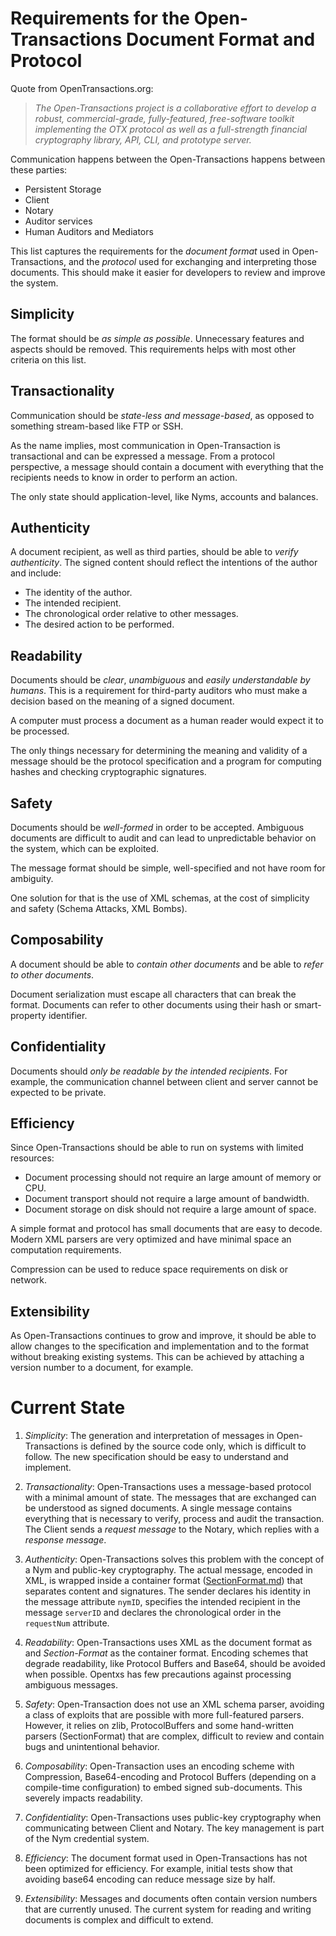 # Requirements for the Open-Transactions Document Format and Protocol

Quote from OpenTransactions.org:

> *The Open-Transactions project is a collaborative effort to develop a robust,
commercial-grade, fully-featured, free-software toolkit implementing the OTX
protocol as well as a full-strength financial cryptography library, API, CLI,
and prototype server.*

Communication happens between the Open-Transactions happens between these
parties:

* Persistent Storage
* Client
* Notary
* Auditor services
* Human Auditors and Mediators

This list captures the requirements for the *document format* used in
Open-Transactions, and the *protocol* used for exchanging and interpreting those
documents. This should make it easier for developers to review and improve the
system.


## Simplicity

The format should be *as simple as possible*. Unnecessary features and aspects
should be removed. This requirements helps with most other criteria on this
list.


## Transactionality

Communication should be *state-less and message-based*, as opposed to something
stream-based like FTP or SSH.

As the name implies, most communication in Open-Transaction is transactional
and can be expressed a message. From a protocol perspective, a message should
contain a document with everything that the recipients needs to know in
order to perform an action.

The only state should application-level, like Nyms, accounts and balances.


## Authenticity

A document recipient, as well as third parties, should be able to *verify
authenticity*. The signed content should reflect the intentions of the author
and include:

* The identity of the author.
* The intended recipient.
* The chronological order relative to other messages.
* The desired action to be performed.


## Readability

Documents should be *clear*, *unambiguous* and *easily understandable by
humans*.  This is a requirement for third-party auditors who must make a
decision based on the meaning of a signed document.

A computer must process a document as a human reader would expect it to be
processed.

The only things necessary for determining the meaning and validity of a message
should be the protocol specification and a program for computing hashes and
checking cryptographic signatures.


## Safety

Documents should be *well-formed* in order to be accepted. Ambiguous documents
are difficult to audit and can lead to unpredictable behavior on the system,
which can be exploited.

The message format should be simple, well-specified and not have room for
ambiguity.

One solution for that is the use of XML schemas, at the cost of simplicity and
safety (Schema Attacks, XML Bombs).


## Composability

A document should be able to *contain other documents* and be able to *refer to
other documents*.

Document serialization must escape all characters that can break the format.
Documents can refer to other documents using their hash or smart-property
identifier.


## Confidentiality

Documents should *only be readable by the intended recipients*. For example, the
communication channel between client and server cannot be expected to be
private.


## Efficiency

Since Open-Transactions should be able to run on systems with limited resources:

* Document processing should not require an large amount of memory or CPU.
* Document transport should not require a large amount of bandwidth.
* Document storage on disk should not require a large amount of space.

A simple format and protocol has small documents that are easy to decode. Modern
XML parsers are very optimized and have minimal space an computation
requirements.

Compression can be used to reduce space requirements on disk or network.


## Extensibility

As Open-Transactions continues to grow and improve, it should be able to allow
changes to the specification and implementation and to the format without
breaking existing systems. This can be achieved by attaching a version number
to a document, for example.


# Current State

1. *Simplicity*: The generation and interpretation of messages in
Open-Transactions is defined by the source code only, which is difficult to
follow. The new specification should be easy to understand and implement.

1. *Transactionality*: Open-Transactions uses a message-based protocol with a
minimal amount of state. The messages that are exchanged can be understood as
signed documents. A single message contains everything that is necessary
to verify, process and audit the transaction. The Client sends a _request
message_ to the Notary, which replies with a _response message_.

1. *Authenticity*: Open-Transactions solves this problem with the concept of a
Nym and public-key cryptography. The actual message, encoded in XML, is wrapped
inside a container format ([SectionFormat.md](spec/SectionFormat.md)) that
separates content and signatures.  The sender declares his identity in the
message attribute `nymID`, specifies the intended recipient in the message
`serverID` and declares the chronological order in the `requestNum` attribute.

1. *Readability*: Open-Transactions uses XML as the document format as and
_Section-Format_ as the container format. Encoding schemes that degrade
readability, like Protocol Buffers and Base64, should be avoided when possible.
Opentxs has few precautions against processing ambiguous messages.

1. *Safety*: Open-Transaction does not use an XML schema parser, avoiding a
class of exploits that are possible with more full-featured parsers. However, it
relies on zlib, ProtocolBuffers and some hand-written parsers (SectionFormat)
that are complex, difficult to review and contain bugs and unintentional
behavior.

1. *Composability*: Open-Transaction uses an encoding scheme with Compression,
Base64-encoding and Protocol Buffers (depending on a compile-time configuration)
to embed signed sub-documents. This severely impacts readability.

1. *Confidentiality*: Open-Transactions uses public-key cryptography when
communicating between Client and Notary. The key management is part of the Nym
credential system.

1. *Efficiency*: The document format used in Open-Transactions has not been
optimized for efficiency. For example, initial tests show that avoiding base64
encoding can reduce message size by half.

1. *Extensibility*: Messages and documents often contain version numbers that
are currently unused. The current system for reading and writing documents is
complex and difficult to extend.
